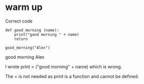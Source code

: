 # warm up
Correct code
```
def good_morning (name):
    print("good morning " + name)
    return
    
good_morning("Alex")
```
good morning Alex

I wrote print = ("good morning" + name) which is wrong. 

The = is not needed as print is a function and cannot be defined.
